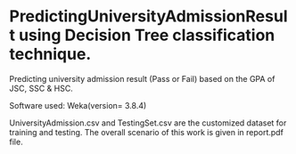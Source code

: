 # PredictingUniversityAdmissionResult using Decision Tree classification technique.

Predicting university admission result (Pass or Fail) based on the GPA of JSC, SSC & HSC.

Software used: Weka(version= 3.8.4)

UniversityAdmission.csv and TestingSet.csv are the customized dataset for training and testing. The overall scenario of this work is given in report.pdf file. 
